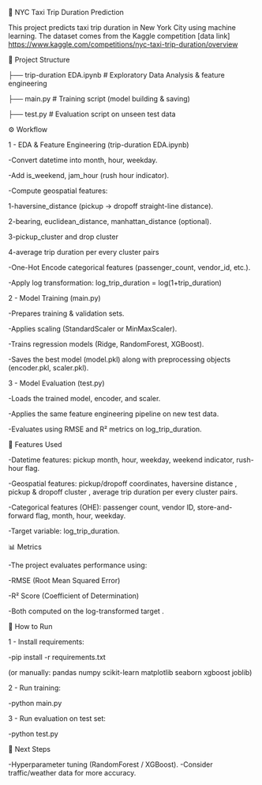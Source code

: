 🗽 NYC Taxi Trip Duration Prediction

This project predicts taxi trip duration in New York City using machine learning. The dataset comes from the Kaggle competition
[data link] https://www.kaggle.com/competitions/nyc-taxi-trip-duration/overview

📂 Project Structure

├── trip-duration EDA.ipynb   # Exploratory Data Analysis & feature engineering

├── main.py                   # Training script (model building & saving)

├── test.py                   # Evaluation script on unseen test data

⚙️ Workflow

1 - EDA & Feature Engineering (trip-duration EDA.ipynb)

-Convert datetime into month, hour, weekday.

-Add is_weekend, jam_hour (rush hour indicator).

-Compute geospatial features:

1-haversine_distance (pickup → dropoff straight-line distance).

2-bearing, euclidean_distance, manhattan_distance (optional).

3-pickup_cluster and drop cluster

4-average trip duration per every cluster pairs

-One-Hot Encode categorical features (passenger_count, vendor_id, etc.).

-Apply log transformation: log_trip_duration = log(1+trip_duration)


2 - Model Training (main.py)

-Prepares training & validation sets.

-Applies scaling (StandardScaler or MinMaxScaler).

-Trains regression models (Ridge, RandomForest, XGBoost).

-Saves the best model (model.pkl) along with preprocessing objects (encoder.pkl, scaler.pkl).

3 - Model Evaluation (test.py)

-Loads the trained model, encoder, and scaler.

-Applies the same feature engineering pipeline on new test data.

-Evaluates using RMSE and R² metrics on log_trip_duration.

🧮 Features Used

-Datetime features: pickup month, hour, weekday, weekend indicator, rush-hour flag.

-Geospatial features: pickup/dropoff coordinates, haversine distance , pickup & dropoff cluster , average trip duration per every cluster pairs.

-Categorical features (OHE): passenger count, vendor ID, store-and-forward flag, month, hour, weekday.

-Target variable: log_trip_duration.

📊 Metrics

-The project evaluates performance using:

-RMSE (Root Mean Squared Error)

-R² Score (Coefficient of Determination)

-Both computed on the log-transformed target .

🚀 How to Run

1 - Install requirements:

-pip install -r requirements.txt


(or manually: pandas numpy scikit-learn matplotlib seaborn xgboost joblib)

2 - Run training:

-python main.py


3 - Run evaluation on test set:

-python test.py

📌 Next Steps

-Hyperparameter tuning (RandomForest / XGBoost).
-Consider traffic/weather data for more accuracy.
